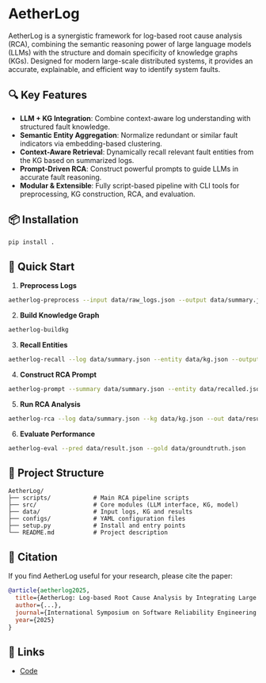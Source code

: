 # AetherLog

AetherLog is a synergistic framework for log-based root cause analysis (RCA), combining the semantic reasoning power of large language models (LLMs) with the structure and domain specificity of knowledge graphs (KGs). Designed for modern large-scale distributed systems, it provides an accurate, explainable, and efficient way to identify system faults.

## 🔍 Key Features

- **LLM + KG Integration**: Combine context-aware log understanding with structured fault knowledge.
- **Semantic Entity Aggregation**: Normalize redundant or similar fault indicators via embedding-based clustering.
- **Context-Aware Retrieval**: Dynamically recall relevant fault entities from the KG based on summarized logs.
- **Prompt-Driven RCA**: Construct powerful prompts to guide LLMs in accurate fault reasoning.
- **Modular & Extensible**: Fully script-based pipeline with CLI tools for preprocessing, KG construction, RCA, and evaluation.

## 📦 Installation

```bash
pip install .
```

## 🚀 Quick Start

1. **Preprocess Logs**
```bash
aetherlog-preprocess --input data/raw_logs.json --output data/summary.json
```

2. **Build Knowledge Graph**
```bash
aetherlog-buildkg
```

3. **Recall Entities**
```bash
aetherlog-recall --log data/summary.json --entity data/kg.json --output data/recalled.json
```

4. **Construct RCA Prompt**
```bash
aetherlog-prompt --summary data/summary.json --entity data/recalled.json --output data/prompt.json
```

5. **Run RCA Analysis**
```bash
aetherlog-rca --log data/summary.json --kg data/kg.json --out data/result.json
```

6. **Evaluate Performance**
```bash
aetherlog-eval --pred data/result.json --gold data/groundtruth.json
```

## 📁 Project Structure
```
AetherLog/
├── scripts/            # Main RCA pipeline scripts
├── src/                # Core modules (LLM interface, KG, model)
├── data/               # Input logs, KG and results
├── configs/            # YAML configuration files
├── setup.py            # Install and entry points
└── README.md           # Project description
```

## 📄 Citation
If you find AetherLog useful for your research, please cite the paper:

```bibtex
@article{aetherlog2025,
  title={AetherLog: Log-based Root Cause Analysis by Integrating Large Language Models with Knowledge Graphs},
  author={...},
  journal={International Symposium on Software Reliability Engineering.},
  year={2025}
}
```

## 🔗 Links
- [Code](https://github.com/ISSRE25-Submission-56/AetherLog)
